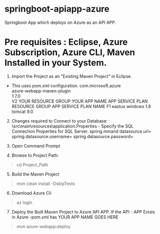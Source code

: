 # springboot-apiapp-azure
Springboot App which deploys on Azure as an API APP.
# Pre requisites : Eclipse, Azure Subscription, Azure CLI, Maven Installed in your System.

1. Import the Project as an "Existing Maven Project" in Eclipse.
  - This uses pom.xml configuration.
  <groupId>com.microsoft.azure</groupId>  
        <artifactId>azure-webapp-maven-plugin</artifactId>  
        <version>1.7.0</version>  
        <configuration>
          <schemaVersion>V2</schemaVersion>
          <resourceGroup>YOUR RESOURCE GROUP</resourceGroup>
          <appName>YOUR APP NAME</appName>
          <appServicePlanResourceGroup>APP SERVICE PLAN RESOURCE GROUP</appServicePlanResourceGroup>
          <appServicePlanName>APP SERVICE PLAN NAME</appServicePlanName>
          <pricingTier>F1</pricingTier>
          <region>eastus</region>
          <runtime>
            	<os>windows</os>
                <javaVersion>1.8</javaVersion>
                <webContainer>tomcat 9.0</webContainer>
          </runtime>

2. Changes required to Connect to your Database:
\src\main\resources\application.Properties - Specify the SQL Connection Properties for SQL Server.
spring.mmand datasource.url=
spring.datasource.username=
spring.datasource.password=

3. Open Command Prompt

4. Browse to Project Path: 
  > cd Project_Path
  
5. Build the Maven Project 
  > mvn clean install -DskipTests
  
6. Download Azure Cli
  > az login

7. Deploy the Built Maven Project to Azure API APP.
  If the API - APP Exists in Azure -pom.xml has <appName>YOUR APP NAME GOES HERE</appName>
  > mvn azure-webapp:deploy




